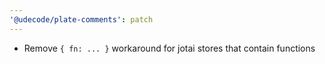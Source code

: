 ```yaml
---
'@udecode/plate-comments': patch
---
```


- Remove `{ fn: ... }` workaround for jotai stores that contain functions
